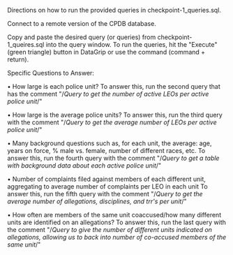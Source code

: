 Directions on how to run the provided queries in checkpoint-1_queries.sql.

Connect to a remote version of the CPDB database.

Copy and paste the desired query (or queries) from checkpoint-1_queires.sql into the query window. To run the queries, hit the "Execute" (green triangle) button in DataGrip or use the command (command + return). 

Specific Questions to Answer:

•	How large is each police unit?
        To answer this, run the second query that has the comment "/*Query to get the number of active LEOs per active police unit*/"

•	How large is the average police units?
        To answer this, run the third query with the comment "/*Query to get the average number of LEOs per active police unit*/"

•	Many background questions such as, for each unit, the average: age, years on force, % male vs. female, number of      different races, etc.
        To answer this, run the fourth query with the comment "/*Query to get a table with background data about each active police unit*/"

•	Number of complaints filed against members of each different unit, aggregating to average number of complaints        per LEO in each unit
        To answer this, run the fifth query with the comment "/*Query to get the average number of allegations, disciplines, and trr's per unit*/"

•	How often are members of the same unit coaccused/how many different units are identified on an allegations?
        To answer this, run the last query with the comment "/*Query to give the number of different units indicated on allegations, allowing us to back into number of co-accused members of the same unit*/"